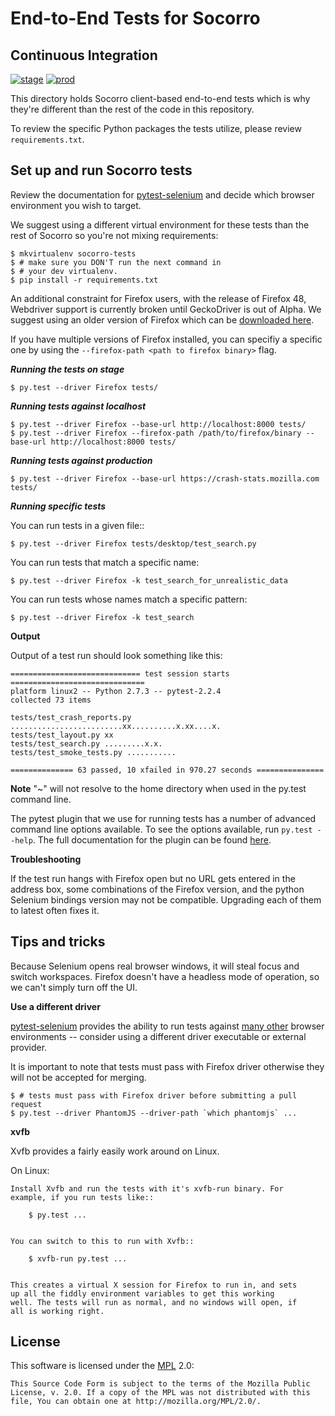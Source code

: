 End-to-End Tests for Socorro
============================

Continuous Integration
----------------------
[![stage](https://img.shields.io/jenkins/s/https/webqa-ci.mozilla.com/socorro.stage.svg?label=stage)](https://webqa-ci.mozilla.com/job/socorro.stage/)
[![prod](https://img.shields.io/jenkins/s/https/webqa-ci.mozilla.com/socorro.prod.svg?label=prod)](https://webqa-ci.mozilla.com/job/socorro.prod/)


This directory holds Socorro client-based end-to-end tests which is why they're different than the rest of the code in this repository.

To review the specific Python packages the tests utilize, please review `requirements.txt`.

Set up and run Socorro tests
-----------------------------

Review the documentation for [pytest-selenium][pytest-selenium] and decide which browser
environment you wish to target.

We suggest using a different virtual environment for these tests than the
rest of Socorro so you're not mixing requirements:

	$ mkvirtualenv socorro-tests
	$ # make sure you DON'T run the next command in
	$ # your dev virtualenv.
	$ pip install -r requirements.txt

An additional constraint for Firefox users, with the release of Firefox 48, Webdriver support is currently broken until GeckoDriver is out of Alpha. We suggest using an older version of Firefox which can be [downloaded here][firefoxdownloads].

If you have multiple versions of Firefox installed, you can specifiy a specific one by using the `--firefox-path <path to firefox binary>` flag.

___Running the tests on stage___

	$ py.test --driver Firefox tests/

___Running tests against localhost___

	$ py.test --driver Firefox --base-url http://localhost:8000 tests/
	$ py.test --driver Firefox --firefox-path /path/to/firefox/binary --base-url http://localhost:8000 tests/

___Running tests against production___

	$ py.test --driver Firefox --base-url https://crash-stats.mozilla.com tests/

___Running specific tests___

You can run tests in a given file::

    $ py.test --driver Firefox tests/desktop/test_search.py

You can run tests that match a specific name:

    $ py.test --driver Firefox -k test_search_for_unrealistic_data

You can run tests whose names match a specific pattern:

    $ py.test --driver Firefox -k test_search

__Output__

Output of a test run should look something like this:

    ============================= test session starts ==============================
    platform linux2 -- Python 2.7.3 -- pytest-2.2.4
    collected 73 items

    tests/test_crash_reports.py .........................xx..........x.xx....x.
    tests/test_layout.py xx
    tests/test_search.py .........x.x.
    tests/test_smoke_tests.py ...........

    ============== 63 passed, 10 xfailed in 970.27 seconds ===============

__Note__
"~" will not resolve to the home directory when used in the py.test command line.

The pytest plugin that we use for running tests has a number of advanced
command line options available. To see the options available, run
`py.test --help`. The full documentation for the plugin can be found
[here][pytest-selenium].

__Troubleshooting__

If the test run hangs with Firefox open but no URL gets entered in the address
box, some combinations of the Firefox version, and the python Selenium bindings
version may not be compatible. Upgrading each of them to latest often fixes it.

Tips and tricks
---------------

Because Selenium opens real browser windows, it will steal focus and switch
workspaces. Firefox doesn't have a headless mode of operation, so we can't
simply turn off the UI.

__Use a different driver__

[pytest-selenium] provides the ability to run tests against [many other][test envs] browser environments -- consider using a different driver executable or external provider.

It is important to note that tests must pass with Firefox driver otherwise they will not be accepted for merging.

    $ # tests must pass with Firefox driver before submitting a pull request
    $ py.test --driver PhantomJS --driver-path `which phantomjs` ...

__xvfb__

Xvfb provides a fairly easily work around on Linux.


On Linux:

    Install Xvfb and run the tests with it's xvfb-run binary. For
    example, if you run tests like::

        $ py.test ...


    You can switch to this to run with Xvfb::

        $ xvfb-run py.test ...


    This creates a virtual X session for Firefox to run in, and sets
    up all the fiddly environment variables to get this working
    well. The tests will run as normal, and no windows will open, if
    all is working right.

License
-------
This software is licensed under the [MPL] 2.0:

    This Source Code Form is subject to the terms of the Mozilla Public
    License, v. 2.0. If a copy of the MPL was not distributed with this
    file, You can obtain one at http://mozilla.org/MPL/2.0/.


[mit]: http://ocw.mit.edu/courses/electrical-engineering-and-computer-science/6-189-a-gentle-introduction-to-programming-using-python-january-iap-2011/
[dive]: http://www.diveintopython.net/toc/index.html
[firefoxtesteng]: https://quality.mozilla.org/teams/test-engineering/
[firefox]: http://quality.mozilla.org/teams/desktop-firefox/
[webdriver]: http://seleniumhq.org/docs/03_webdriver.html
[mozwebqa]:http://02.chat.mibbit.com/?server=irc.mozilla.org&channel=#mozwebqa
[GitWin]: http://help.github.com/win-set-up-git/
[GitMacOSX]: http://help.github.com/mac-set-up-git/
[GitLinux]: http://help.github.com/linux-set-up-git/
[breakpad]:http://02.chat.mibbit.com/?server=irc.mozilla.org&channel=#breakpad
[venv]: http://pypi.python.org/pypi/virtualenv
[wrapper]: http://www.doughellmann.com/projects/virtualenvwrapper/
[GitHub Templates]: https://github.com/mozilla/mozwebqa-examples
[Style Guide]: https://wiki.mozilla.org/QA/Execution/Web_Testing/Docs/Automation/StyleGuide
[MPL]: http://www.mozilla.org/MPL/2.0/
[pytest-selenium]: http://pytest-selenium.readthedocs.org/
[firefoxdownloads]: https://ftp.mozilla.org/pub/firefox/releases/44.0.2/
[test envs]: http://pytest-selenium.readthedocs.io/en/latest/user_guide.html#specifying-a-browser
